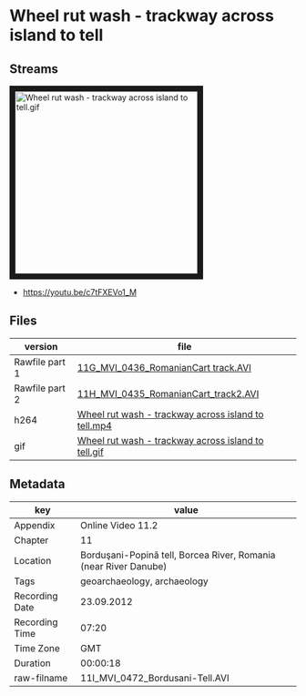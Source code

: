 # Wheel rut wash - trackway across island to tell

## Streams

<a href="http://www.youtube.com/watch?feature=player_embedded&v=c7tFXEVo1_M
" target="_blank"><img src="Wheel rut wash - trackway across island to tell.gif" 
alt="Wheel rut wash - trackway across island to tell.gif" width="320" border="10" /></a>

* https://youtu.be/c7tFXEVo1_M

## Files

|version|file|
|---|---|
|Rawfile part 1|[11G_MVI_0436_RomanianCart track.AVI]("11G_MVI_0436_RomanianCart%20track.AVI")|
|Rawfile part 2|[11H_MVI_0435_RomanianCart_track2.AVI]("11H_MVI_0435_RomanianCart_track2.AVI")|
|h264|[Wheel rut wash - trackway across island to tell.mp4]("Wheel%20rut%20wash%20-%20trackway%20across%20island%20to%20tell.mp4")|
|gif|[Wheel rut wash - trackway across island to tell.gif]("Wheel%20rut%20wash%20-%20trackway%20across%20island%20to%20tell.gif")|


## Metadata

|key|value|
|---|---|
|Appendix|Online Video 11.2|
|Chapter|11|
|Location|Borduşani-Popină tell, Borcea River, Romania (near River Danube)|
|Tags|geoarchaeology, archaeology|
|Recording Date|23.09.2012|
|Recording Time|07:20|
|Time Zone|GMT|
|Duration|00:00:18|
|raw-filname|11I_MVI_0472_Bordusani-Tell.AVI|